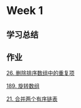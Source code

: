 # Week 1

## 学习总结

## 作业
[26. 删除排序数组中的重复项](https://github.com/liruizhe1995/algorithm009-class02/blob/master/Week_01/26.java)

[189. 旋转数组](https://github.com/liruizhe1995/algorithm009-class02/blob/master/Week_01/189.java)

[21. 合并两个有序链表](https://github.com/liruizhe1995/algorithm009-class02/blob/master/Week_01/21.java)
